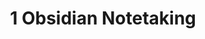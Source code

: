 ---
title: "1 Obsidian Notetaking"
excerpt: "Obsidian is really cool tool for notetaking. Here's an Open source plugin that allows you to create branching possibilities in text generation, visualised as a graph, using OpenAI LLM capabilities. Written in TypeScript. <br/><img src='/images/obsidian_project.jpeg'>"
collection: sideprojects
link: https://github.com/willleeney/archnet/
---
